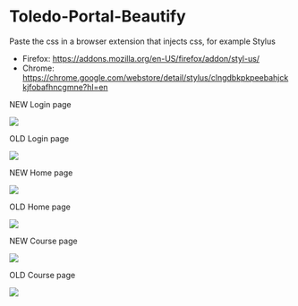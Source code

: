 # Toledo-Portal-Beautify

Paste the css in a browser extension that injects css, for example Stylus 
  - Firefox: https://addons.mozilla.org/en-US/firefox/addon/styl-us/
  - Chrome: https://chrome.google.com/webstore/detail/stylus/clngdbkpkpeebahjckkjfobafhncgmne?hl=en


NEW Login page

![](https://github.com/yannicfreson/Toledo-Portal-Beautify/blob/main/res/login_after.png?raw=true)

OLD Login page

![](https://github.com/yannicfreson/Toledo-Portal-Beautify/blob/main/res/login_before.png?raw=true)


NEW Home page

![](https://github.com/yannicfreson/Toledo-Portal-Beautify/blob/main/res/home_after.png?raw=true)


OLD Home page

![](https://github.com/yannicfreson/Toledo-Portal-Beautify/blob/main/res/home_before.png?raw=true)


NEW Course page

![](https://github.com/yannicfreson/Toledo-Portal-Beautify/blob/main/res/course_after.png?raw=true)


OLD Course page

![](https://github.com/yannicfreson/Toledo-Portal-Beautify/blob/main/res/course_before.png?raw=true)
